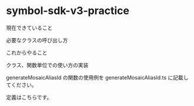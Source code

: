# symbol-sdk-v3-practice

現在できていること

必要なクラスの呼び出し方

これからやること

クラス、関数単位での使い方の実装

generateMosaicAliasId の関数の使用例を generateMosaicAliasId.ts に記載してください。

定義はこちらです。
